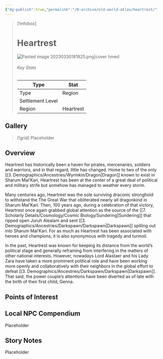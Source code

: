 ```yaml
---
{"dg-publish":true,"permalink":"/0-archive/old-world-atlas/heartrest/","noteIcon":""}
---
```



> [!infobox]
> # Heartrest
>![Pasted image 20230330181925.png|cover hmed](/img/user/x.%20Assets/Attachments/Pasted%20image%2020230330181925.png)
> ###### Key Stats
> Type |  Stat |
> ---|---|
> Type | Region |
> Settlement Level |  |
> Region | Heartrest |

## Gallery

>[!grid]
>Placeholder

## Overview
Heartrest has historically been a haven for pirates, mercenaries, soldiers and warriors, and in that regard, little has changed. Home to two of the only [[3. Demographics/Ancestries/Wyrmkin/Dragon\|Dragon]] known to exist in Sharum Mal’Kari, Heartrest has been at the center of a great deal of political and military strife but somehow has managed to weather every storm.

Many centuries ago, Heartrest was the sole surviving draconic stronghold to withstand the The Great War that obliterated nearly all dragonkind in Sharum Mal’Kari. Then, 100 years ago, during a celebration of that victory, Heartrest once again grabbed global attention as the source of the [[7. Scholarly Details/Cosmology/Cosmic Biology/Sundering\|Sundering]] that ripped open Juruh Alealam and sent [[3. Demographics/Ancestries/Darkspawn/Darkspawn\|Darkspawn]] spilling out into Sharum Mal’Kari. For as much as Heartrest has been associated with heroes and champions, it is also synonymous with tragedy and turmoil.

In the past, Heartrest was known for keeping its distance from the world’s political stage and generally refraining from interfering in the matters of other national interests. However, nowadays Lord Alastaer and his Lady Zara have taken a more prominent political role and have been working more openly and collaboratively with their neighbors in the global effort to defeat [[3. Demographics/Ancestries/Darkspawn/Darkspawn\|Darkspawn]]. That said, the power couple’s attentions have been diverted as of late with the birth of their first child, Genna.

## Points of Interest


## Local NPC Compendium
Placeholder 

## Story Notes
Placeholder